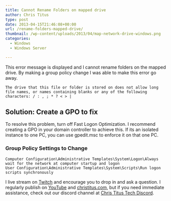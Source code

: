 ```yaml
---
title: Cannot Rename Folders on mapped drive
author: Chris Titus
type: post
date: 2013-04-15T21:46:08+00:00
url: /rename-folders-mapped-drive/
thumbnail: /wp-content/uploads/2013/04/map-network-drive-windows.png
categories:
  - Windows
  - Windows Server

---
```

This error message is displayed and I cannot rename folders on the mapped drive. By making a group policy change I was able to make this error go away.

`The drive that this file or folder is stored on does not allow long file names, or names containing blanks or any of the following characters: / : , ; * ? < > |`

## Solution: Create a GPO to fix

To resolve this problem, turn off Fast Logon Optimization. I recommend creating a GPO in your domain controller to achieve this. If its an isolated instance to one PC, you can use gpedit.msc to enforce it on that one PC.

### Group Policy Settings to Change

```
Computer Configuration\Administrative Templates\System\Logon\Always wait for the network at computer startup and logon
User Configuration\Administrative Templates\System\Scripts\Run logon scripts synchronously
```

I live stream on [Twitch][1] and encourage you to drop in and ask a question. I regularly publish on [YouTube][2] and [christitus.com][3], but if you need immediate assistance, check out our discord channel at [Chris Titus Tech Discord][4].

 [1]: https://twitch.tv/christitustech
 [2]: https://www.youtube.com/c/ChrisTitusTech
 [3]: https://www.christitus.com/
 [4]: https://www.christitus.com/discord
